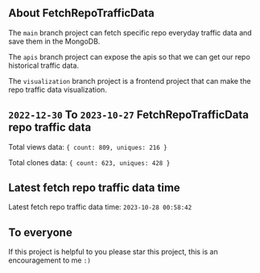 ## About FetchRepoTrafficData

The `main` branch project can fetch specific repo everyday traffic data and save them in the MongoDB.

The `apis` branch project can expose the apis so that we can get our repo historical traffic data.

The `visualization` branch project is a frontend project that can make the repo traffic data visualization.

## `2022-12-30` To `2023-10-27` FetchRepoTrafficData repo traffic data

Total views data: `{ count: 809, uniques: 216 }`

Total clones data: `{ count: 623, uniques: 428 }`

## Latest fetch repo traffic data time

Latest fetch repo traffic data time: `2023-10-28 00:58:42`

## To everyone

If this project is helpful to you please star this project, this is an encouragement to me `:)`



